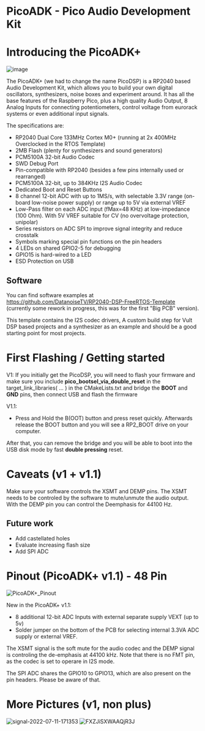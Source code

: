 # PicoADK - Pico Audio Development Kit

# Introducing the PicoADK+
![image](https://user-images.githubusercontent.com/6614616/198906826-37f1ca64-14bd-4d27-a55e-15f008642603.png)

The PicoADK+ (we had to change the name PicoDSP) is a RP2040 based Audio Development Kit, which allows you to build your own digital oscillators, synthesizers, noise boxes and experiment around. It has all the base features of the Raspberry Pico, plus a high quality Audio Output, 8 Analog Inputs for connecting potentiometers, control voltage from eurorack systems or even additional input signals.

The specifications are:

* RP2040 Dual Core 133MHz Cortex M0+ (running at 2x 400MHz Overclocked in the RTOS Template)
* 2MB Flash (plenty for synthesizers and sound generators)
* PCM5100A 32-bit Audio Codec
* SWD Debug Port
* Pin-compatible with RP2040 (besides a few pins internally used or rearranged)
* PCM5100A 32-bit, up to 384KHz I2S Audio Codec
* Dedicated Boot and Reset Buttons
* 8 channel 12-bit ADC with up to 1MS/s, with selectable 3.3V range (on-board low-noise power supply) or range up to 5V via external VREF
* Low-Pass filter on each ADC input (fMax=48 KHz) at low-impedance (100 Ohm). With 5V VREF suitable for CV (no overvoltage protection, unipolar)
* Series resistors on ADC SPI to improve signal integrity and reduce crosstalk
* Symbols marking special pin functions on the pin headers
* 4 LEDs on shared GPIO2-5 for debugging
* GPIO15 is hard-wired to a LED
* ESD Protection on USB

## Software

You can find software examples at https://github.com/DatanoiseTV/RP2040-DSP-FreeRTOS-Template (currently some rework in progress, this was for the first "Big PCB" version).

This template contains the I2S codec drivers, A custom build step for Vult DSP based projects and a synthesizer as an example and should be a good starting point for most projects.

# First Flashing / Getting started

V1:
If you initially get the PicoDSP, you will need to flash your firmware and make sure you include **pico_bootsel_via_double_reset** in the target_link_libraries( ... ) in the CMakeLists.txt and bridge the **BOOT** and **GND** pins, then connect USB and flash the firmware

V1.1:
* Press and Hold the B(OOT) button and press reset quickly. Afterwards release the BOOT button and you will see a RP2_BOOT drive on your computer.

After that, you can remove the bridge and you will be able to boot into the USB disk mode by fast **double pressing** reset.

# Caveats (v1 + v1.1)

Make sure your software controls the XSMT and DEMP pins. The XSMT needs to be controled by the software to mute/unmute the audio output.
With the DEMP pin you can control the Deemphasis for 44100 Hz.

## Future work
* Add castellated holes
* Evaluate increasing flash size
* Add SPI ADC

# Pinout (PicoADK+ v1.1) - 48 Pin
![PicoADK+_Pinout](https://user-images.githubusercontent.com/6614616/198894508-400ff98a-00c5-483a-b021-9af1c710fb6d.png)

New in the PicoADK+ v1.1:
* 8 additional 12-bit ADC Inputs with external separate supply VEXT (up to 5v)
* Solder jumper on the bottom of the PCB for selecting internal 3.3VA ADC supply or external VREF.

The XSMT signal is the soft mute for the audio codec and the DEMP signal is controling the de-emphasis at 44100 kHz.
Note that there is no FMT pin, as the codec is set to operare in I2S mode.

The SPI ADC shares the GPIO10 to GPIO13, which are also present on the pin headers. Please be aware of that.

# More Pictures (v1, non plus)
![signal-2022-07-11-171353](https://user-images.githubusercontent.com/6614616/178331952-df65a58a-e0cd-4261-8613-d4b20d6482e4.jpeg)
![FXZJiSXWAAQjR3J](https://user-images.githubusercontent.com/6614616/178937038-563c2f2a-2c2c-427a-8e2e-35cb2d0831c8.jpeg)

